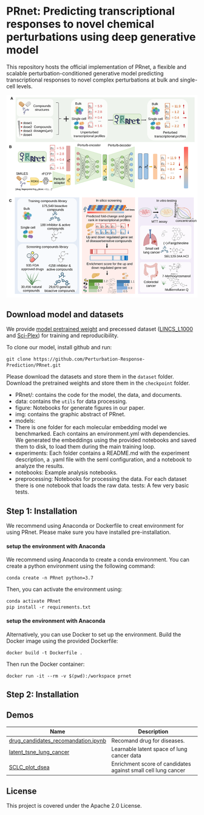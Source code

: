 # PRnet: Predicting transcriptional responses to novel chemical perturbations using deep generative model

This repository hosts the official implementation of PRnet, a flexible and scalable perturbation-conditioned generative model predicting transcriptional responses to novel complex perturbations at bulk and single-cell levels.

<p align="center"><img src="https://github.com/Perturbation-Response-Prediction/PRnet/blob/main/img/PRnet.svg" alt="PRnet" width="900px" /></p>

## Download model and datasets
We provide [model pretrained weight](http://prnet.drai.cn:9003/tcm/download/?file_path=/mnt/data/PRnetWeb/PRnet_model.h5ad) and precessed dataset ([LINCS_L1000](http://prnet.drai.cn:9003/tcm/download/?file_path=/mnt/data/PRnetWeb/Lincs_L1000.h5ad) and [Sci-Plex](http://prnet.drai.cn:9003/tcm/download/?file_path=/mnt/data/PRnetWeb/Sci_Plex.h5ad)) for training and reproducibility.

To clone our model, install github and run:
```
git clone https://github.com/Perturbation-Response-Prediction/PRnet.git
```
Please download the datasets and store them in the `dataset` folder. Download the pretrained weights and store them in the `checkpoint` folder.

- PRnet/: contains the code for the model, the data, and documents.
- data: contains the `utils` for data  processing.
- figure: Notebooks for generate figures in our paper.
- img: contains the graphic abstract of PRnet.
- models: 
- There is one folder for each molecular embedding model we benchmarked. Each contains an environment.yml with dependencies. We generated the embeddings using the provided notebooks and saved them to disk, to load them during the main training loop.
- experiments: Each folder contains a README.md with the experiment description, a .yaml file with the seml configuration, and a notebook to analyze the results.
- notebooks: Example analysis notebooks.
- preprocessing: Notebooks for processing the data. For each dataset there is one notebook that loads the raw data.
tests: A few very basic tests.

## Step 1: Installation
We recommend using Anaconda or Dockerfile  to creat environment for using PRnet. Please make sure you have installed pre-installation.
#### setup the environment with Anaconda
We recommend using Anaconda to create a conda environment. You can create a python environment using the following command:

```
conda create -n PRnet python=3.7
```
Then, you can activate the environment using:

```
conda activate PRnet
pip install -r requirements.txt
```
#### setup the environment with Anaconda
Alternatively, you can use Docker to set up the environment. Build the Docker image using the provided Dockerfile:
```
docker build -t Dockerfile .
```
Then run the Docker container:
```
docker run -it --rm -v $(pwd):/workspace prnet
```
## Step 2: Installation

## Demos

| Name                                     | Description                                                  |
| ---------------------------------------- | ------------------------------------------------------------ |
| [drug_candidates_recomandation.ipynb](demo/drug_candidates_recomandation.ipynb) | Recomand drug for diseases.                                  |
| [latent_tsne_lung_cancer](demo/latent_tsne_lung_cancer.ipynb)       | Learnable latent space of lung cancer data                   |
| [SCLC_plot_dsea](demo/SCLC_plot_dsea.ipynb)                | Enrichment score of candidates against small cell lung cancer |


## License
This project is covered under the Apache 2.0 License.




